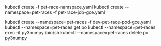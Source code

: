 kubectl create -f pet-race-namspace.yaml
kubectl create --namespace=pet-races -f pet-race-job-gce.yaml


kubectl create --namespace=pet-races -f dev-pet-race-pod-gce.yaml
kubectl --namespace=pet-races get po
kubectl --namespace=pet-races exec -it py3numpy /bin/sh
kubectl --namespace=pet-races delete po py3numpy

